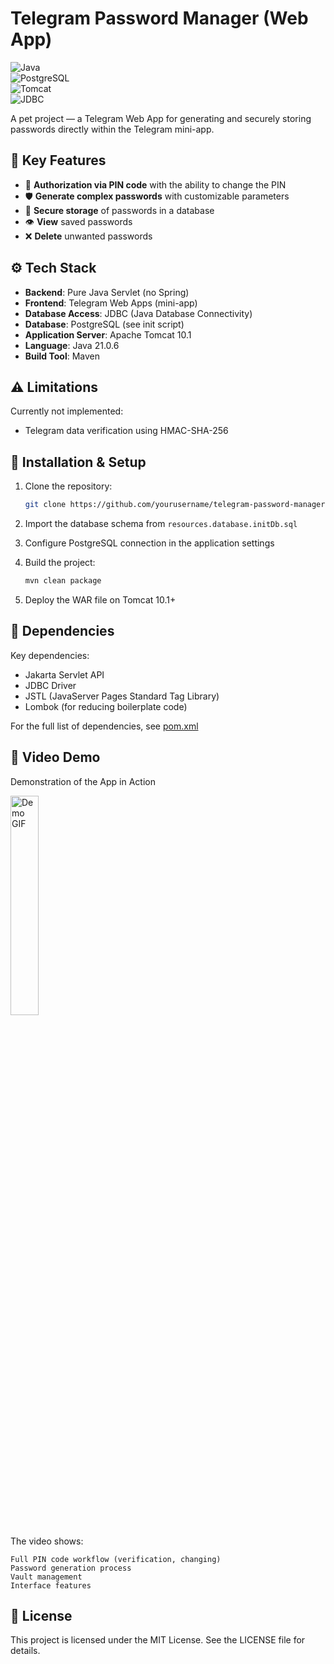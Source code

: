 # Telegram Password Manager (Web App)

![Java](https://img.shields.io/badge/Java-21.0.6-blue)  
![PostgreSQL](https://img.shields.io/badge/PostgreSQL-16+-blue)  
![Tomcat](https://img.shields.io/badge/Apache_Tomcat-10.1-red)  
![JDBC](https://img.shields.io/badge/JDBC-4.3-blue)

A pet project — a Telegram Web App for generating and securely storing passwords directly within the Telegram mini-app.

## 📌 Key Features  

- 🔐 **Authorization via PIN code** with the ability to change the PIN  
- 🛡️ **Generate complex passwords** with customizable parameters  
- 💾 **Secure storage** of passwords in a database  
- 👁️ **View** saved passwords  
- ❌ **Delete** unwanted passwords  

## ⚙️ Tech Stack  

- **Backend**: Pure Java Servlet (no Spring)  
- **Frontend**: Telegram Web Apps (mini-app)
- **Database Access**: JDBC (Java Database Connectivity) 
- **Database**: PostgreSQL (see init script)
- **Application Server**: Apache Tomcat 10.1  
- **Language**: Java 21.0.6  
- **Build Tool**: Maven  

## ⚠️ Limitations  

Currently not implemented:  
- Telegram data verification using HMAC-SHA-256  

## 🚀 Installation & Setup  

1. Clone the repository:  
   ```bash  
   git clone https://github.com/yourusername/telegram-password-manager.git  
   ```  

2. Import the database schema from `resources.database.initDb.sql`  

3. Configure PostgreSQL connection in the application settings  

4. Build the project:  
   ```bash  
   mvn clean package  
   ```  

5. Deploy the WAR file on Tomcat 10.1+  


## 🔧 Dependencies  

Key dependencies:  
- Jakarta Servlet API
- JDBC Driver
- JSTL (JavaServer Pages Standard Tag Library)  
- Lombok (for reducing boilerplate code)  

For the full list of dependencies, see [pom.xml](pom.xml)  

## 🎥 Video Demo

Demonstration of the App in Action


<img src="./demo.gif" alt="Demo GIF" width="30%" /> 


The video shows:

    Full PIN code workflow (verification, changing)
    Password generation process
    Vault management
    Interface features

## 📝 License  

This project is licensed under the MIT License. See the LICENSE file for details.  
